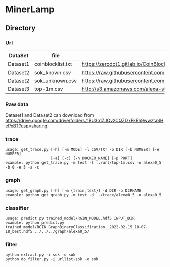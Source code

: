 # MinerLamp

## Directory

### Url

| DataSet |  file   | source  |
|  ----  |  ----  | ----  |
| Dataset1 | coinblocklist.txt  | https://zerodot1.gitlab.io/CoinBlockerLists/list_browser.txt |
| Dataset2 | sok_known.csv  | https://raw.githubusercontent.com/sokcryptojacking/SoK/main/PublicWWW%20Dataset/known_service_provider_domain_list.csv |
| Dataset2 | sok_unknown.csv | https://raw.githubusercontent.com/sokcryptojacking/SoK/main/PublicWWW%20Dataset/unknown_service_provider_domain_list.csv |
| Dataset3 | top-1m.csv | http://s3.amazonaws.com/alexa-static/top-1m.csv.zip |

### Raw data
Dataset1 and Dataset2 can download from https://drive.google.com/drive/folders/1BU3o1ZJOv2CQZDxFkRh9wwztaSHePxBT?usp=sharing.

### trace

```shell script
usage: get_trace.py [-h] [-m MODE] -l CSV/TXT -o DIR [-b NUMBER] [-e NUMBER]
                    [-a] [-c] [-n DOCKER_NAME] [-p PORT]
example: python get_trace.py -m test -l ../url/top-1m.csv -o alexa0_5 -b 0 -e 5 -a -c
```

### graph

```shell script
usage: get_graph.py [-h] [-m {train,test}] -d DIR -o DIRNAME
example: python get_graph.py -m test -d ../trace/alexa0_5 -o alexa0_5
```

### classifier

```shell script
usage: predict.py trained_model/RGIN_MODEL.hdf5 INPUT_DIR
example: python predict.py trained_model/RGIN_GraphBinaryClassification__2022-02-15_18-07-18_best.hdf5 ../../../graph/alexa0_5/
```

### filter

```shell script
python extract.py -i sok -o sok
python do_filter.py -i urllist-sok -o sok
```
